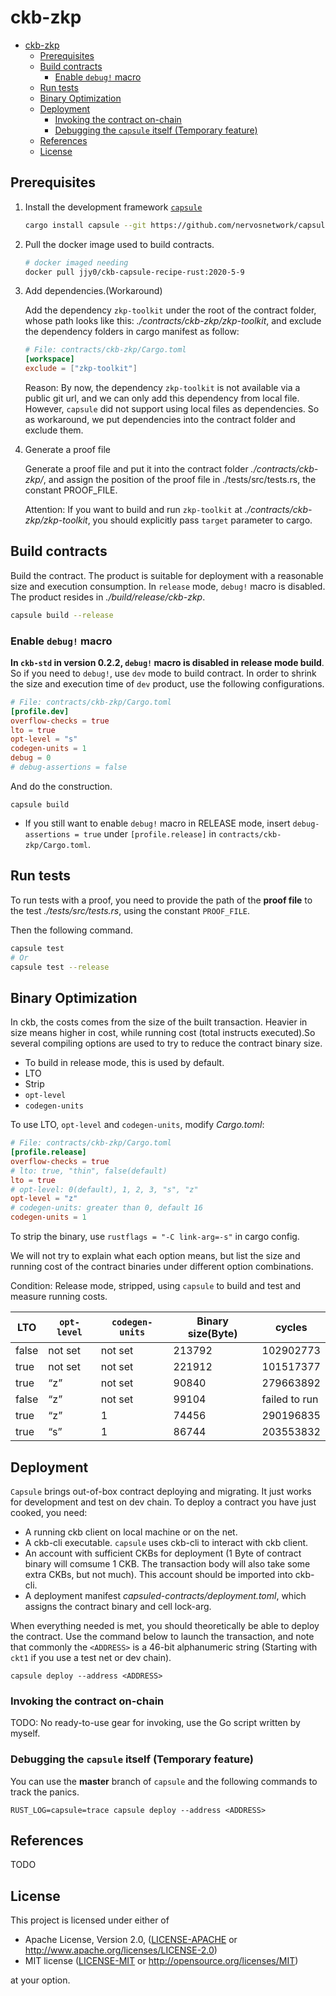 # ckb-zkp

- [ckb-zkp](#ckb-zkp)
  - [Prerequisites](#prerequisites)
  - [Build contracts](#build-contracts)
    - [Enable `debug!` macro](#enable-debug-macro)
  - [Run tests](#run-tests)
  - [Binary Optimization](#binary-optimization)
  - [Deployment](#deployment)
    - [Invoking the contract on-chain](#invoking-the-contract-on-chain)
    - [Debugging the `capsule` itself (Temporary feature)](#debugging-the-capsule-itself-temporary-feature)
  - [References](#references)
  - [License](#license)

## Prerequisites

1. Install the development framework [`capsule`](https://github.com/nervosnetwork/capsule)

   ```sh
   cargo install capsule --git https://github.com/nervosnetwork/capsule.git --tag v0.0.1-pre.2
   ```

2. Pull the docker image used to build contracts.

   ```sh
   # docker imaged needing
   docker pull jjy0/ckb-capsule-recipe-rust:2020-5-9
   ```

3. Add dependencies.(Workaround)

   Add the dependency `zkp-toolkit` under the root of the contract folder, whose path looks like this: _./contracts/ckb-zkp/zkp-toolkit_, and exclude the dependency folders in cargo manifest as follow:

   ```toml
   # File: contracts/ckb-zkp/Cargo.toml
   [workspace]
   exclude = ["zkp-toolkit"]
   ```

   Reason: By now, the dependency `zkp-toolkit` is not available via a public git url, and we can only add this dependency from local file. However, `capsule` did not support using local files as dependencies. So as workaround, we put dependencies into the contract folder and exclude them.

4. Generate a proof file

   Generate a proof file and put it into the contract folder _./contracts/ckb-zkp/_, and assign the position of the proof file in ./tests/src/tests.rs, the constant PROOF_FILE.

   Attention: If you want to build and run `zkp-toolkit` at _./contracts/ckb-zkp/zkp-toolkit_, you should explicitly pass `target` parameter to cargo.

## Build contracts

Build the contract. The product is suitable for deployment with a reasonable size and execution consumption. In `release` mode, `debug!` macro is disabled. The product resides in _./build/release/ckb-zkp_.

```sh
capsule build --release
```


### Enable `debug!` macro

**In `ckb-std` in version 0.2.2, `debug!` macro is disabled in release mode build**. So if you need to `debug!`, use `dev` mode to build contract. In order to shrink the size and execution time of `dev` product, use the following configurations. 

```toml
# File: contracts/ckb-zkp/Cargo.toml
[profile.dev]
overflow-checks = true
lto = true
opt-level = "s"
codegen-units = 1
debug = 0
# debug-assertions = false
```

And do the construction.

```shell
capsule build
```

- If you still want to enable `debug!` macro in RELEASE mode, insert `debug-assertions = true` under `[profile.release]` in `contracts/ckb-zkp/Cargo.toml`.

## Run tests

To run tests with a proof, you need to provide the path of the **proof file** to the test _./tests/src/tests.rs_, using the constant `PROOF_FILE`.

Then the following command.

```sh
capsule test
# Or
capsule test --release
```

## Binary Optimization

In ckb, the costs comes from the size of the built transaction. Heavier in size means higher in cost, while running cost (total instructs executed).So several compiling options are used to try to reduce the contract binary size.

- To build in release mode, this is used by default.
- LTO
- Strip
- `opt-level`
- `codegen-units`

To use LTO, `opt-level` and `codegen-units`, modify _Cargo.toml_:

```toml
# File: contracts/ckb-zkp/Cargo.toml
[profile.release]
overflow-checks = true
# lto: true, "thin", false(default)
lto = true
# opt-level: 0(default), 1, 2, 3, "s", "z"
opt-level = "z"
# codegen-units: greater than 0, default 16
codegen-units = 1
```

To strip the binary, use `rustflags = "-C link-arg=-s"` in cargo config.

We will not try to explain what each option means, but list the size and running cost of the contract binaries under different option combinations.

Condition: Release mode, stripped, using `capsule` to build and test and measure running costs.

| LTO   | `opt-level` | `codegen-units` | Binary size(Byte) | cycles        |
| ----- | ----------- | --------------- | ----------------- | ------------- |
| false | not set     | not set         | 213792            | 102902773     |
| true  | not set     | not set         | 221912            | 101517377     |
| true  | “z”         | not set         | 90840             | 279663892     |
| false | “z”         | not set         | 99104             | failed to run |
| true  | “z”         | 1               | 74456             | 290196835     |
| true  | “s”         | 1               | 86744             | 203553832     |

## Deployment

`Capsule` brings out-of-box contract deploying and migrating. It just works for development and test on dev chain. To deploy a contract you have just cooked, you need:

- A running ckb client on local machine or on the net.
- A ckb-cli executable. `capsule` uses ckb-cli to interact with ckb client.
- An account with sufficient CKBs for deployment (1 Byte of contract binary will comsume 1 CKB. The transaction body will also take some extra CKBs, but not much). This account should be imported into ckb-cli.
- A deployment manifest _capsuled-contracts/deployment.toml_, which assigns the contract binary and cell lock-arg.

When everything needed is met, you should theoretically be able to deploy the contract. Use the command below to launch the transaction, and note that commonly the `<ADDRESS>` is a 46-bit alphanumeric string (Starting with `ckt1` if you use a test net or dev chain).

```shell
capsule deploy --address <ADDRESS>
```

### Invoking the contract on-chain

TODO: No ready-to-use gear for invoking, use the Go script written by myself.

### Debugging the `capsule` itself (Temporary feature)

You can use the **master** branch of `capsule` and the following commands to track the panics.

```shell
RUST_LOG=capsule=trace capsule deploy --address <ADDRESS>
```

## References

TODO

## License

This project is licensed under either of

- Apache License, Version 2.0, ([LICENSE-APACHE](LICENSE-APACHE) or
  http://www.apache.org/licenses/LICENSE-2.0)
- MIT license ([LICENSE-MIT](LICENSE-MIT) or
  http://opensource.org/licenses/MIT)

at your option.

